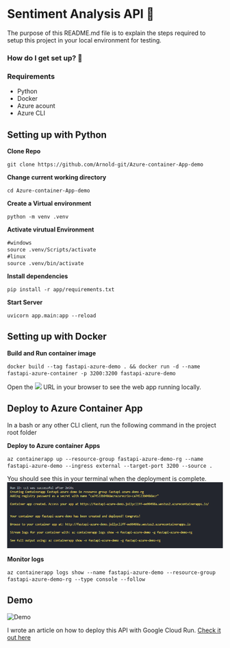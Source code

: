# Sentiment Analysis API :rocket:

The purpose of this README.md file is to explain the steps required to setup this project in your local environment for testing.

### How do I get set up? :pushpin:

### Requirements 
* Python
* Docker
* Azure acount
* Azure CLI

## Setting up with Python ### 

**Clone Repo**
```
git clone https://github.com/Arnold-git/Azure-container-App-demo
```

**Change current working directory**
```
cd Azure-container-App-demo
```

**Create a Virtual environment**
```
python -m venv .venv
```
**Activate virutual Environment**
```
#windows
source .venv/Scripts/activate
#linux
source .venv/bin/activate
```

**Install dependencies**
```
pip install -r app/requirements.txt
```

**Start Server**

```
uvicorn app.main:app --reload
```
## Setting up with Docker ### 
**Build and Run container image**
```
docker build --tag fastapi-azure-demo . && docker run -d --name fastapi-azure-container -p 3200:3200 fastapi-azure-demo
```

Open the ![](http://localhost:3200) URL in your browser to see the web app running locally.

## Deploy to Azure Container App ### 
In a bash or any other CLI client, run the following command in the project root folder

**Deploy to Azure container Apps**

```
az containerapp up --resource-group fastapi-azure-demo-rg --name fastapi-azure-demo --ingress external --target-port 3200 --source .

```
You should see this in your terminal when the deployment is complete.
![](app/asset/azure-cli-01.png)

**Monitor logs**
```
az containerapp logs show --name fastapi-azure-demo --resource-group fastapi-azure-demo-rg --type console --follow

```

## Demo

![Demo](app/asset/demo.gif)

I wrote an article on how to deploy this API with Google Cloud Run. [Check it out here](https://arnoldighiwiyisi.hashnode.dev/build-and-deploy-a-sentiment-analysis-api-with-fastapi-docker-and-google-cloud-run)
